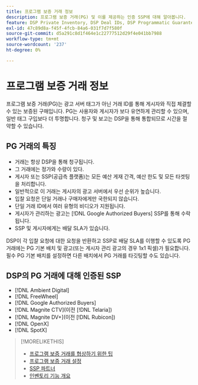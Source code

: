 ```yaml
---
title: 프로그램 보증 거래 정보
description: 프로그램 보증 거래(PG) 및 이를 제공하는 인증 SSP에 대해 알아봅니다.
feature: DSP Private Inventory, DSP Deal IDs, DSP Programmatic Guaranteed Deals
exl-id: 47c89d8a-f45f-4fcb-84a6-031f7d7f580f
source-git-commit: d5a291c8d1f464e1c22777512d29f4e041bb7988
workflow-type: tm+mt
source-wordcount: '237'
ht-degree: 0%

---
```


# 프로그램 보증 거래 정보

프로그램 보증 거래(PG)는 광고 서버 태그가 아닌 거래 ID를 통해 게시자와 직접 체결할 수 있는 보증된 구매입니다. PG는 사용자와 게시자가 보다 유연하게 관리할 수 있으며, 일반 태그 구입보다 더 투명합니다. 청구 및 보고는 DSP을 통해 통합되므로 시간을 절약할 수 있습니다.

## PG 거래의 특징

* 거래는 항상 DSP을 통해 청구됩니다.
* 그 거래에는 정가와 수량이 있다.
* 게시자 또는 SSP(공급측 플랫폼)는 모든 예산 게재 간격, 예산 한도 및 모든 타겟팅을 처리합니다.
* 일반적으로 이 거래는 게시자의 광고 서버에서 우선 순위가 높습니다.
* 입찰 요청은 단일 거래나 구매자에게만 국한되지 않습니다.
* 단일 거래 ID에서 여러 유형의 비디오가 지원됩니다.
* 게시자가 관리하는 광고는 [!DNL Google Authorized Buyers] SSP를 통해 수락됩니다.
* SSP 및 게시자에게는 배달 SLA가 있습니다.

DSP이 각 입찰 요청에 대한 요청을 반환하고 SSP로 배달 SLA를 이행할 수 있도록 PG 거래에는 PG 기본 배치 및 광고(또는 게시자 관리 광고의 경우 1x1 픽셀)가 필요합니다. 필수 PG 기본 배치를 설정하면 다른 배치에서 PG 거래를 타깃팅할 수도 있습니다.

## DSP의 PG 거래에 대해 인증된 SSP

* [!DNL Ambient Digital]
* [!DNL FreeWheel]
* [!DNL Google Authorized Buyers]
* [!DNL Magnite CTV](이전 [!DNL Telaria])
* [!DNL Magnite DV+](이전 [!DNL Rubicon])
* [!DNL OpenX]
* [!DNL SpotX]

>[!MORELIKETHIS]
>
>* [프로그램 보증 거래를 협상하기 위한 팁](/help/dsp/inventory/programmatic-guaranteed-tips.md)
>* [프로그램 보증 거래 설정](programmatic-guaranteed-set-up.md)
>* [SSP 파트너](ssp-partners.md)
>* [인벤토리 기능 개요](inventory-overview.md)
